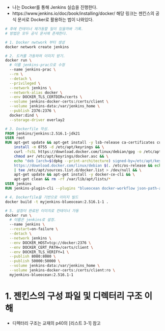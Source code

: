 <ul>
  <li>
    나는 Docker를 통해 Jenkins 실습을 진행한다.
  </li>
  <li>
    https://www.jenkins.io/doc/book/installing/docker/ 해당 링크는 젠킨스의 공식 문서로 Docker로 활용하는 법이 나와있다.
  </li>
</ul>

```bash
# 후에 컨테이너 재가동할 일이 있을까봐 기록.
# 방법은 모두 공식 문서에 존재한다.

# 1. Docker nwtwork 부터 생성
docker network create jenkins
```

```bash
# 2. 도커를 가동하여 이미지 받기.
docker run \
  # 이름 jenkins-prac으로 수정
  --name jenkins-prac \
  --rm \
  --detach \
  --privileged \
  --network jenkins \
  --network-alias docker \
  --env DOCKER_TLS_CERTDIR=/certs \
  --volume jenkins-docker-certs:/certs/client \
  --volume jenkins-data:/var/jenkins_home \
  --publish 2376:2376 \
  docker:dind \
  --storage-driver overlay2
```

```Dockerfile
# 3. Dockerfile 작성.
FROM jenkins/jenkins:2.516.1-jdk21
USER root
RUN apt-get update && apt-get install -y lsb-release ca-certificates curl && \
    install -m 0755 -d /etc/apt/keyrings && \
    curl -fsSL https://download.docker.com/linux/debian/gpg -o /etc/apt/keyrings/docker.asc && \
    chmod a+r /etc/apt/keyrings/docker.asc && \
    echo "deb [arch=$(dpkg --print-architecture) signed-by=/etc/apt/keyrings/docker.asc] \
    https://download.docker.com/linux/debian $(. /etc/os-release && echo \"$VERSION_CODENAME\") stable" \
    | tee /etc/apt/sources.list.d/docker.list > /dev/null && \
    apt-get update && apt-get install -y docker-ce-cli && \
    apt-get clean && rm -rf /var/lib/apt/lists/*
USER jenkins
RUN jenkins-plugin-cli --plugins "blueocean docker-workflow json-path-api"
```

```bash
# 4. Dockerfile을 기반으로 이미지 빌드
docker build -t myjenkins-blueocean:2.516.1-1 .
```

```bash
# 5. 설정이 완료된 이미지로 컨테이너 가동
docker run \
  # 이름은 jenkins로 설정.
  --name jenkins \
  --restart=on-failure \
  --detach \
  --network jenkins \
  --env DOCKER_HOST=tcp://docker:2376 \
  --env DOCKER_CERT_PATH=/certs/client \
  --env DOCKER_TLS_VERIFY=1 \
  --publish 8080:8080 \
  --publish 50000:50000 \
  --volume jenkins-data:/var/jenkins_home \
  --volume jenkins-docker-certs:/certs/client:ro \
  myjenkins-blueocean:2.516.1-1
```

<h1>1. 젠킨스의 구성 파일 및 디렉터리 구조 이해</h1>
<ul>
  <li>
    디렉터리 구조는 교재의 p40의 [리스트 3-1] 참고
  </li>
</ul>